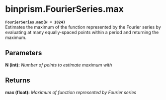 # binprism.FourierSeries.max
**`FourierSeries.max(N = 1024)`** <br/>
Estimates the maximum of the function represented by the Fourier series by evaluating at many equally-spaced points within a period and returning the maximum.
## Parameters
**N (int):** *Number of points to estimate maximum with*
## Returns
**max (float):** *Maximum of function represented by Fourier series*
